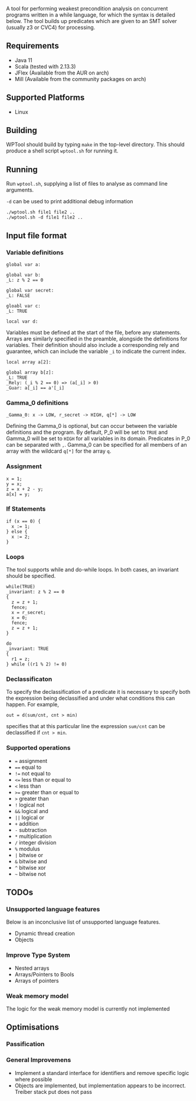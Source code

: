 A tool for performing weakest precondition analysis on concurrent programs written in a while language, for which the syntax is detailed below. The tool builds up predicates which are given to an SMT solver (usually z3 or CVC4) for processing.

## Requirements
* Java 11
* Scala (tested with 2.13.3)
* JFlex (Available from the AUR on arch)
* Mill (Available from the community packages on arch)

## Supported Platforms
* Linux


## Building

WPTool should build by typing `make` in the top-level directory. This should produce a shell script `wptool.sh` for running it.

## Running

Run `wptool.sh`, supplying a list of files to analyse as command line
arguments.

`-d` can be used to print additional debug information 

```
./wptool.sh file1 file2 ..
./wptool.sh -d file1 file2 ..
```

## Input file format

### Variable definitions
```
global var a:

global var b:
_L: z % 2 == 0

global var secret:
_L: FALSE

gloabl var c:
_L: TRUE

local var d:
```
Variables must be defined at the start of the file, before any statements. Arrays are similarly specified in the preamble, alongside the definitions for variables. Their definition should also include a corresponding rely and guarantee, which can include the variable `_i` to indicate the current index.

```
local array a[2]:

global array b[z]:
_L: TRUE
_Rely: (_i % 2 == 0) => (a[_i] > 0)
_Guar: a[_i] == a'[_i]
```

### Gamma_0 definitions
```
_Gamma_0: x -> LOW, r_secret -> HIGH, q[*] -> LOW
```
Defining the Gamma_0 is optional, but can occur between the variable definitions and the program. By default, P_0 will be set to `TRUE` and Gamma_0 will be set to `HIGH` for all variables in its domain. Predicates in P_0 can be separated with `,`. Gamma_0 can be specified for all members of an array with the wildcard `q[*]` for the array `q`.

### Assignment
```
x = 1;
y = x;
z = x + 2 - y;
a[x] = y;
```

### If Statements
```
if (x == 0) {
  x := 1;
} else {
  x := 2;
}
```

### Loops
The tool supports while and do-while loops. In both cases, an invariant should be specified. 
```
while(TRUE)
_invariant: z % 2 == 0
{
  z = z + 1;
  fence;
  x = r_secret;
  x = 0;
  fence;
  z = z + 1;
}
```

```
do
_invariant: TRUE
{
  r1 = z;
} while ((r1 % 2) != 0)
```

### Declassificaton

To specify the declassification of a predicate it is necessary to specify both the expression being declassified and under what conditions this can happen. For example,

```
out = d(sum/cnt, cnt > min)
```

specifies that at this particular line the expression `sum/cnt` can be declassified if `cnt > min`.

### Supported operations
* `=` assignment
* `==` equal to
* `!=` not equal to
* `<=` less than or equal to
* `<` less than
* `>=` greater than or equal to
* `>` greater than
* `!` logical not
* `&&` logical and
* `||` logical or
* `+` addition
* `-` subtraction
* `*` multiplication
* `/` integer division
* `%` modulus
* `|` bitwise or
* `&` bitwise and
* `^` bitwise xor
* `~` bitwise not

## TODOs
### Unsupported language features
Below is an inconclusive list of unsupported language features.
 * Dynamic thread creation
 * Objects

### Improve Type System
 * Nested arrays
 * Arrays/Pointers to Bools
 * Arrays of pointers
 
### Weak memory model
The logic for the weak memory model is currently not implemented

## Optimisations
### Passification

### General Improvemens
 * Implement a standard interface for identifiers and remove specific logic where possible
 * Objects are implemented, but implementation appears to be incorrect. Treiber stack put does not pass


